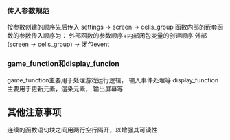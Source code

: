 ### 传入参数规范
按参数创建的顺序先后传入
settings -> screen -> cells_group
函数内部的嵌套函数的参数传入顺序为：
外部函数的参数顺序+内部闭包变量的创建顺序
外部(screen -> cells_group) -> 闭包event

### game_function和display_funcion
game_function主要用于处理游戏运行逻辑，
输入事件处理等
display_function主要用于更新元素，渲染元素，
输出屏幕等

## 其他注意事项
连续的函数语句块之间用两行空行隔开，以增强其可读性